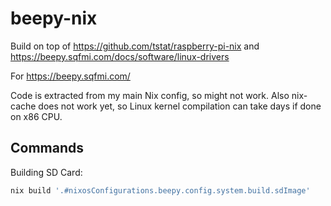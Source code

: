 # beepy-nix

Build on top of https://github.com/tstat/raspberry-pi-nix and https://beepy.sqfmi.com/docs/software/linux-drivers

For https://beepy.sqfmi.com/

Code is extracted from my main Nix config, so might not work. Also nix-cache does not work yet, so Linux kernel compilation can take days if done on x86 CPU.

## Commands

Building SD Card: 
```bash
nix build '.#nixosConfigurations.beepy.config.system.build.sdImage'
```
